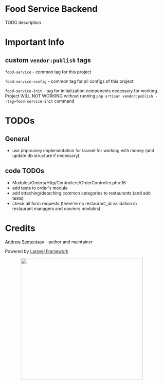 # Food Service Backend
TODO description

# Important Info
## custom `vendor:publish` tags
`food-service` - common tag for this project

`food-service-config` - common tag for all configs of this project

`food-service-init` - tag for initialization components necessary for working.
Project WILL NOT WORKING without running `php artisan vendor:publish --tag=food-service-init` command

# TODOs
## General
* use phpmoney implementation for laravel for working with money (and update db structure if necessary)

## code TODOs
* Modules/Orders/Http/Controllers/OrderController.php:16
* add tests to order's module
* add attaching/detaching common categories to restaurants (and add tests)
* check all form requests (there're no restaurant_id validation in restaurant managers and couriers modules)

# Credits
[Andrew Sementsov](https://github.com/reenekt) - author and maintainer

Powered by [Laravel Framework](https://laravel.com)
<p align="center"><img src="https://res.cloudinary.com/dtfbvvkyp/image/upload/v1566331377/laravel-logolockup-cmyk-red.svg" width="400"></p>
